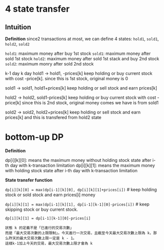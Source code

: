 # 4 state transfer

## Intuition


**Definition**
since2 transactions at most, we can define 4 states: `hold1`, `sold1`, `hold2`, `sold2`

`hold1`: maximum money after buy 1st stock
`sold1`: maximum money after sold 1st stock
`hold2`: maximum money after sold 1st stack and buy 2nd stock
`sold2`: maximum monry after sold 2nd stock

k-1 day          k day
hold1     ->     hold1, -prices[k]
              keep holding or buy current stock with cost -price[k].
              since this is 1st stock, original money is 0

sold1     ->     sold1, hold1+prices[k]
              keep holding or sell stock and earn prices[k]

hold2     ->     hold2, sold1-prices[k]
              keep holding or buy current stock with cost -price[k]
              since this is 2nd stock, original money comes we have is from sold1

sold2     ->     sold2, hold2+prices[k]
              keep holding or sell stock and earn prices[k]
              and this is transfered from hold2 state

# bottom-up DP

**Definition**

dp[i][k][0]: means the maximum money without holding stock state after i-th day with k-transaction limitation
dp[i][k][1]: means the maximum money with holding stock state after i-th day with k-transaction limitation

**State transfer function**

`dp[i][k][0] = max(dp[i-1][k][0], dp[i][k][1]+prices[i])` # keep holding stock or sold stock and earn prices[i] money

`dp[i][k][1] = max(dp[i-1][k][1], dp[i-1][k-1][0]-prices[i])` # keep skipping stock or buy current stock.

```
dp[i][k][1] = dp[i-1][k-1][0]-prices[i]

狀態 k 的定義不是「已進行的交易次數」
而是「最大交易次數的上限限制」。今天進行一次交易，且截至今天最大交易次數上限為 k，那么昨天的最大交易次數上限一定是 k - 1。
這樣k-1加上今天的交易，最大交易次數上限才會為 k
```